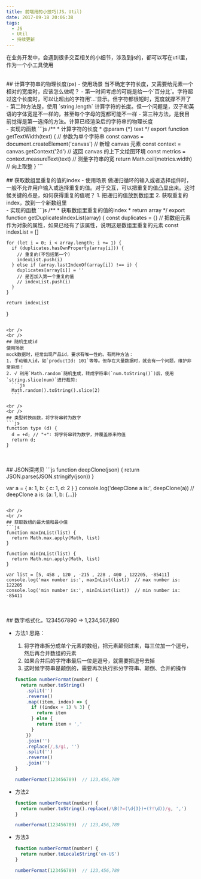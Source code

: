```yaml
---
title: 前端用的小技巧(JS，Util)
date: 2017-09-18 20:06:38
tags:
  - JS
  - Util
  - 持续更新
---
```


在业务开发中，会遇到很多交互相关的小细节，涉及到js的，都可以写在util里，作为一个小工具使用

<br />
## 计算字符串的物理长度(px)
- 使用场景
当不确定字符长度，又需要给元素一个相对的宽度时，应该怎么做呢？
  - 第一时间考虑的可能是给一个`百分比`。字符超过这个长度时，可以让超出的字符用'...'显示。但字符都很短时，宽度就撑不开了
  - 第二种方法是，使用 `string.length` 计算字符的长度。但一个问题是，汉子和英语的字体宽是不一样的，甚至每个字母的宽都可能不一样
  - 第三种方法，是我目前觉得是第一选择的方法。计算已经渲染后的字符串的物理长度

<!-- more -->
<br />
- 实现的函数
  ```js
  /**
   * 计算字符的长度
   * @param {*} text
   */
  export function getTextWidth(text) {  // 参数为单个字符串
    const canvas = document.createElement('canvas') // 新增 canvas 元素
    const context = canvas.getContext('2d') // 返回 canvas 的上下文绘图环境
    const metrics = context.measureText(text)  // 测量字符串的宽
    return Math.ceil(metrics.width)  // 向上取整
  }
  ```

<br />
<br />
## 获取数组里重复的值的index
- 使用场景
做递归循环的输入或者选择组件时，一般不允许用户输入或选择重复的值。对于交互，可以把重复的值凸显出来。这时候关键的点是，如何获得重复的值呢？
  1. 把递归的值放到数组里
  2. 获取重复的index，放到一个新数组里

<br />
- 实现的函数
  ```js
  /**
   * 获取数组里重复的值的index
   * return array
   */
  export function getDuplicatesIndexList(array) {
    const duplicates = {} // 把数组元素作为对象的属性，如果已经有了该属性，说明这是数组里重复的元素
    const indexList = []

    for (let i = 0; i < array.length; i += 1) {
      if (duplicates.hasOwnProperty(array[i])) {
        // 重复的(不包括第一个)
        indexList.push(i)
      } else if (array.lastIndexOf(array[i]) !== i) {
        duplicates[array[i]] = ''
        // 是否加入第一个重复的值
        // indexList.push(i)
      }
    }

    return indexList
  }
  ```

<br />
<br />
## 随机生成id
使用场景
mock数据时，经常出现产品id，要求有唯一性的。有两种方法：
  1. 手动输入id，如`productId: 101`等等。但存在大量数据时，就会有一个问题，维护非常麻烦！
  2. √ 利用`Math.random`随机生成，转成字符串(`num.toString()`)后，使用`string.slice(num)`进行裁剪:
    ```js
    Math.random().toString().slice(2)
    ```

<br />
<br />
## 类型转换函数，将字符串转为数字
  ```js
  function type (d) {
    d = +d; // "+": 将字符串转为数字，并覆盖原来的值
    return d;
  }
  ```

<br />
<br />
## JSON深拷贝
  ```js
  function deepClone(json) {
    return JSON.parse(JSON.stringify(json))
  }

  var a = {
    a: 1,
    b: { c: 1, d: 2 }
  }
  console.log('deepClone a is:', deepClone(a))  // deepClone a is: {a: 1, b: {…}}
  ```

<br />
<br />
## 获取数组的最大值和最小值
  ```js
  function maxInList(list) {
    return Math.max.apply(Math, list)
  }

  function minInList(list) {
    return Math.min.apply(Math, list)
  }

  var list = [5, 458 , 120 , -215 , 228 , 400 , 122205, -85411]
  console.log('max number is:', maxInList(list))  // max number is: 122205
  console.log('min number is:', minInList(list))  // min number is: -85411
  ```

<br />
<br />
## 数字格式化，1234567890 -> 1,234,567,890

- 方法1
  思路：
  1. 将字符串拆分成单个元素的数组，把元素颠倒过来，每三位加一个逗号，然后再合并数组的元素
  2. 如果合并后的字符串最后一位是逗号，就需要把逗号去掉
  3. 这时候字符串是颠倒的，需要再次执行拆分字符串、颠倒、合并的操作

  ```js
  function numberFormat(number) {
    return number.toString()
      .split('')
      .reverse()
      .map((item, index) => {
        if ((index + 1) % 3) {
          return item
        } else {
          return item + ','
        }
      })
      .join('')
      .replace(/,$/gi, '')
      .split('')
      .reverse()
      .join('')
  }

  numberFormat(123456789)  // 123,456,789
  ```

- 方法2
  ```js
  function numberFormat(number) {
    return number.toString().replace(/\B(?=(\d{3})+(?!\d))/g, ',')
  }

  numberFormat(123456789)  // 123,456,789
  ```

- 方法3
  ```js
  function numberFormat(number) {
    return number.toLocaleString('en-US')
  }

  numberFormat(123456789)  // 123,456,789
  ```
